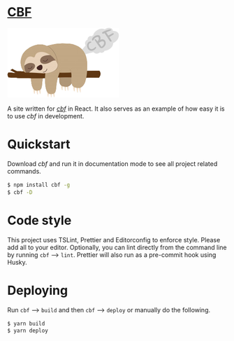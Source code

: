 # [CBF](https://joshuatvernon.github.io/cbf-site/)

![cbf sloth](images/sloth.png)

A site written for *[cbf](https://www.github.com/joshuatvernon/cbf)* in React. It also serves as an example of how easy it is to use *cbf* in development.

# Quickstart

Download *cbf* and run it in documentation mode to see all project related commands.

```bash
$ npm install cbf -g
$ cbf -D
``` 

# Code style

This project uses TSLint, Prettier and Editorconfig to enforce style. Please add all to your editor. Optionally, you can lint directly from the command line by running `cbf` --> `lint`. Prettier will also run as a pre-commit hook using Husky. 

# Deploying

Run `cbf` --> `build` and then `cbf` --> `deploy` or manually do the following.

```bash
$ yarn build
$ yarn deploy
```
